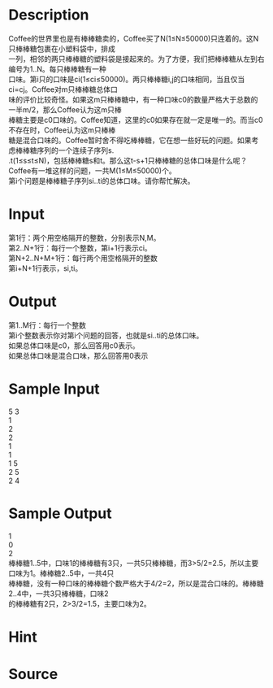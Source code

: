 
# Description

<div class="content"><div>Coffee的世界里也是有棒棒糖卖的，Coffee买了N(1≤N≤50000)只连着的。这N只棒棒糖包裹在小塑料袋中，排成</div>
<div>一列，相邻的两只棒棒糖的塑料袋是接起来的。为了方便，我们把棒棒糖从左到右编号为1..N。每只棒棒糖有一种</div>
<div>口味。第i只的口味是ci(1≤ci≤50000)。两只棒棒糖i,j的口味相同，当且仅当ci=cj。Coffee对m只棒棒糖总体口</div>
<div>味的评价比较奇怪。如果这m只棒棒糖中，有一种口味c0的数量严格大于总数的一半m/2，那么Coffee认为这m只棒</div>
<div>棒糖主要是c0口味的。Coffee知道，这里的c0如果存在就一定是唯一的。而当c0不存在时，Coffee认为这m只棒棒</div>
<div>糖是混合口味的。Coffee暂时舍不得吃棒棒糖，它在想一些好玩的问题。如果考虑棒棒糖序列的一个连续子序列s.</div>
<div>.t(1≤s≤t≤N)，包括棒棒糖s和t。那么这t-s+1只棒棒糖的总体口味是什么呢？</div>
<div>Coffee有一堆这样的问题，一共M(1≤M≤50000)个。</div>
<div>第i个问题是棒棒糖子序列si..ti的总体口味。请你帮忙解决。</div>
<div></div>
<p></p></div>

# Input

<div class="content"><div>第1行：两个用空格隔开的整数，分别表示N,M。</div>
<div>第2..N+1行：每行一个整数，第i+1行表示ci。</div>
<div>第N+2..N+M+1行：每行两个用空格隔开的整数</div>
<div>第i+N+1行表示，si,ti。</div>
<div></div>
<p></p></div>

# Output

<div class="content"><div>第1..M行：每行一个整数</div>
<div>第i个整数表示你对第i个问题的回答，也就是si..ti的总体口味。</div>
<div>如果总体口味是c0，那么回答用c0表示。</div>
<div>如果总体口味是混合口味，那么回答用0表示</div>
<p></p></div>

# Sample Input

<div class="content"><span class="sampledata">5 3 <br/>
1 <br/>
2 <br/>
2<br/>
1<br/>
1<br/>
1 5<br/>
2 5<br/>
2 4</span></div>

# Sample Output

<div class="content"><span class="sampledata">1<br/>
0<br/>
2<br/>
棒棒糖1..5中，口味1的棒棒糖有3只，一共5只棒棒糖，而3&gt;5/2=2.5，所以主要口味为1。棒棒糖2..5中，一共4只<br/>
棒棒糖，没有一种口味的棒棒糖个数严格大于4/2=2，所以是混合口味的。棒棒糖2..4中，一共3只棒棒糖，口味2<br/>
的棒棒糖有2只，2&gt;3/2=1.5，主要口味为2。</span></div>

# Hint

<div class="content"><p></p></div>

# Source

<div class="content"><p><a href="problemset.php?search="></a></p></div>


